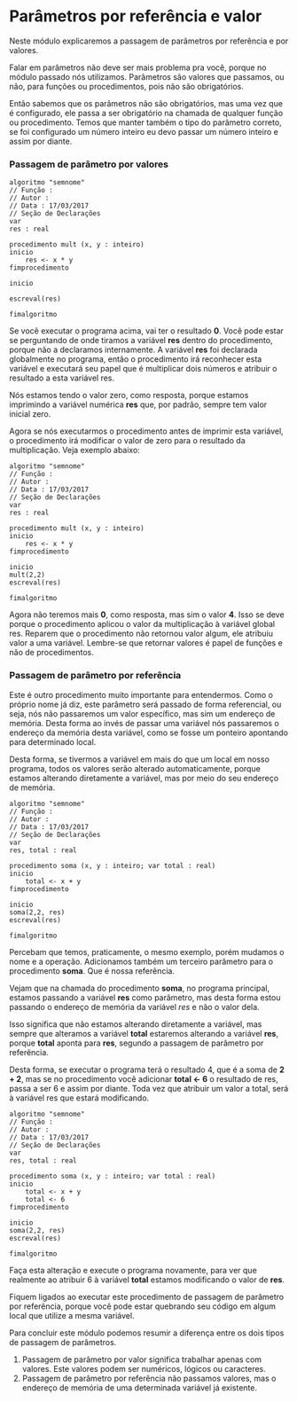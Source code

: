 # Parâmetros por referência e valor

Neste módulo explicaremos a passagem de parâmetros por referência e por valores.

Falar em parâmetros não deve ser mais problema pra você, porque no módulo passado nós utilizamos. Parâmetros são valores que passamos, ou não, para funções ou procedimentos, pois não são obrigatórios.

Então sabemos que os parâmetros não são obrigatórios, mas uma vez que é configurado, ele passa a ser obrigatório na chamada de qualquer função ou procedimento. Temos que manter também o tipo do parâmetro correto, se foi configurado um número inteiro eu devo passar um número inteiro e assim por diante.

### Passagem de parâmetro por valores

```
algoritmo "semnome"
// Função :
// Autor :
// Data : 17/03/2017
// Seção de Declarações
var
res : real

procedimento mult (x, y : inteiro)
inicio
    res <- x * y
fimprocedimento

inicio

escreval(res)

fimalgoritmo
```

Se você executar o programa acima, vai ter o resultado **0**. Você pode estar se perguntando de onde tiramos a variável **res** dentro do procedimento, porque não a declaramos internamente. A variável **res** foi declarada globalmente no programa, então o procedimento irá reconhecer esta variável e executará seu papel que é multiplicar dois números e atribuir o resultado a esta variável res.

Nós estamos tendo o valor zero, como resposta, porque estamos imprimindo a variável numérica **res** que, por padrão, sempre tem valor inicial zero.

Agora se nós executarmos o procedimento antes de imprimir esta variável, o procedimento irá modificar o valor de zero para o resultado da multiplicação. Veja exemplo abaixo:

```
algoritmo "semnome"
// Função :
// Autor :
// Data : 17/03/2017
// Seção de Declarações
var
res : real

procedimento mult (x, y : inteiro)
inicio
    res <- x * y
fimprocedimento

inicio
mult(2,2)
escreval(res)

fimalgoritmo
```

Agora não teremos mais **0**, como resposta, mas sim o valor **4**. Isso se deve porque o procedimento aplicou o valor da multiplicação à variável global res. Reparem que o procedimento não retornou valor algum, ele atribuiu valor a uma variável. Lembre-se que retornar valores é papel de funções e não de procedimentos.

### Passagem de parâmetro por referência

Este é outro procedimento muito importante para entendermos. Como o próprio nome já diz, este parâmetro será passado de forma referencial, ou seja, nós não passaremos um valor específico, mas sim um endereço de memória. Desta forma ao invés de passar uma variável nós passaremos o endereço da memória desta variável, como se fosse um ponteiro apontando para determinado local.

Desta forma, se tivermos a variável em mais do que um local em nosso programa, todos os valores serão alterado automaticamente, porque estamos alterando diretamente a variável, mas por meio do seu endereço de memória.

```
algoritmo "semnome"
// Função :
// Autor :
// Data : 17/03/2017
// Seção de Declarações
var
res, total : real

procedimento soma (x, y : inteiro; var total : real)
inicio
    total <- x + y
fimprocedimento

inicio
soma(2,2, res)
escreval(res)

fimalgoritmo
```

Percebam que temos, praticamente, o mesmo exemplo, porém mudamos o nome e a operação. Adicionamos também um terceiro parâmetro para o procedimento **soma**. Que é nossa referência.

Vejam que na chamada do procedimento **soma**, no programa principal, estamos passando a variável **res** como parâmetro, mas desta forma estou passando o endereço de memória da variável *res* e não o valor dela.

Isso significa que não estamos alterando diretamente a variável, mas sempre que alteramos a variável **total** estaremos alterando a variável **res**, porque **total** aponta para **res**, segundo a passagem de parâmetro por referência.

Desta forma, se executar o programa terá o resultado 4, que é a soma de **2 + 2**, mas se no procedimento você adicionar **total <- 6** o resultado de res, passa a ser 6 e assim por diante. Toda vez que atribuir um valor a total, será à variável res que estará modificando.

```
algoritmo "semnome"
// Função :
// Autor :
// Data : 17/03/2017
// Seção de Declarações
var
res, total : real

procedimento soma (x, y : inteiro; var total : real)
inicio
    total <- x + y
    total <- 6
fimprocedimento

inicio
soma(2,2, res)
escreval(res)

fimalgoritmo
```

Faça esta alteração e execute o programa novamente, para ver que realmente ao atribuir 6 à variável **total** estamos modificando o valor de **res**.

Fiquem ligados ao executar este procedimento de passagem de parâmetro por referência, porque você pode estar quebrando seu código em algum local que utilize a mesma variável.

Para concluir este módulo podemos resumir a diferença entre os dois tipos de passagem de parâmetros.

1. Passagem de parâmetro por valor significa trabalhar apenas com valores. Este valores podem ser numéricos, lógicos ou caracteres.
2. Passagem de parâmetro por referência não passamos valores, mas o endereço de memória de uma determinada variável já existente.